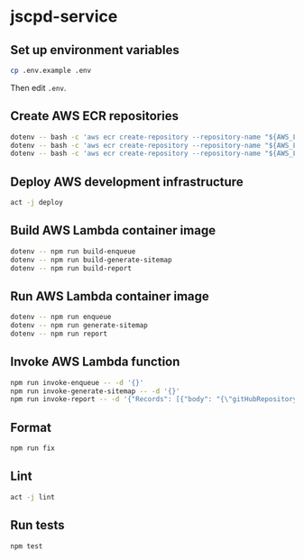 # jscpd-service

## Set up environment variables

```bash
cp .env.example .env
```

Then edit `.env`.

## Create AWS ECR repositories

```bash
dotenv -- bash -c 'aws ecr create-repository --repository-name "${AWS_LAMBDA_ENQUEUE_FUNCTION_NAME}" --image-scanning-configuration scanOnPush=true'
dotenv -- bash -c 'aws ecr create-repository --repository-name "${AWS_LAMBDA_GENERATE_SITEMAP_FUNCTION_NAME}" --image-scanning-configuration scanOnPush=true'
dotenv -- bash -c 'aws ecr create-repository --repository-name "${AWS_LAMBDA_REPORT_FUNCTION_NAME}" --image-scanning-configuration scanOnPush=true'
```

## Deploy AWS development infrastructure

```bash
act -j deploy
```

## Build AWS Lambda container image

```bash
dotenv -- npm run build-enqueue
dotenv -- npm run build-generate-sitemap
dotenv -- npm run build-report
```

## Run AWS Lambda container image

```bash
dotenv -- npm run enqueue
dotenv -- npm run generate-sitemap
dotenv -- npm run report
```

## Invoke AWS Lambda function

```bash
npm run invoke-enqueue -- -d '{}'
npm run invoke-generate-sitemap -- -d '{}'
npm run invoke-report -- -d '{"Records": [{"body": "{\"gitHubRepositoryFullName\": \"[user]/[repository]\"}"}]}'
```

## Format

```bash
npm run fix
```

## Lint

```bash
act -j lint
```

## Run tests

```bash
npm test
```
